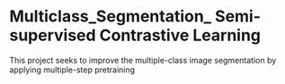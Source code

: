 # Multiclass_Segmentation_ Semi-supervised Contrastive Learning
This project seeks to improve the multiple-class image segmentation by applying multiple-step pretraining
